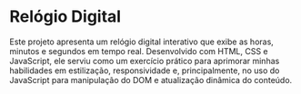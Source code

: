 # Relógio Digital
Este projeto apresenta um relógio digital interativo que exibe as horas, minutos e segundos em tempo real. Desenvolvido com HTML, CSS e JavaScript, ele serviu como um exercício prático para aprimorar minhas habilidades em estilização, responsividade e, principalmente, no uso do JavaScript para manipulação do DOM e atualização dinâmica do conteúdo.
